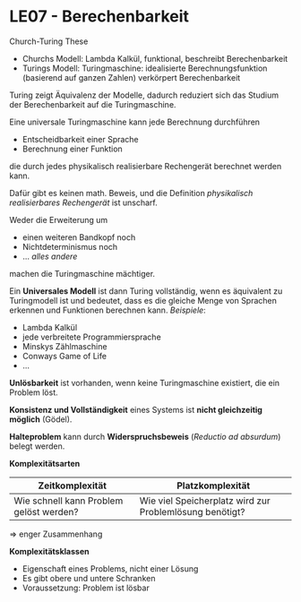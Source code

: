 # LE07 - Berechenbarkeit

Church-Turing These
- Churchs Modell: Lambda Kalkül, funktional, beschreibt Berechenbarkeit
- Turings Modell: Turingmaschine: idealisierte Berechnungsfunktion (basierend auf ganzen Zahlen) verkörpert Berechenbarkeit

Turing zeigt Äquivalenz der Modelle, dadurch reduziert sich das Studium der Berechenbarkeit auf die Turingmaschine.

Eine universale Turingmaschine kann jede Berechnung durchführen
- Entscheidbarkeit einer Sprache
- Berechnung einer Funktion

die durch jedes physikalisch realisierbare Rechengerät berechnet werden kann.

Dafür gibt es keinen math. Beweis, und die Definition *physikalisch realisierbares Rechengerät* ist unscharf.

Weder die Erweiterung um
- einen weiteren Bandkopf noch
- Nichtdeterminismus noch
- ... *alles andere*

machen die Turingmaschine mächtiger.

Ein **Universales Modell** ist dann Turing vollständig, wenn es äquivalent zu Turingmodell ist und bedeutet, dass es die gleiche Menge von Sprachen erkennen und Funktionen berechnen kann. *Beispiele*:
- Lambda Kalkül
- jede verbreitete Programmiersprache
- Minskys Zählmaschine
- Conways Game of Life
- ...

**Unlösbarkeit** ist vorhanden, wenn keine Turingmaschine existiert, die ein Problem löst.

**Konsistenz und Vollständigkeit** eines Systems ist **nicht gleichzeitig möglich** (Gödel).

**Halteproblem** kann durch **Widerspruchsbeweis** (*Reductio ad absurdum*) belegt werden.

**Komplexitätsarten**

| Zeitkomplexität                         | Platzkomplexität                                   |
| --------------------------------------- | -------------------------------------------------- |
| Wie schnell kann Problem gelöst werden? | Wie viel Speicherplatz wird zur Problemlösung benötigt? |

=> enger Zusammenhang

**Komplexitätsklassen**

- Eigenschaft eines Problems, nicht einer Lösung
- Es gibt obere und untere Schranken
- Voraussetzung: Problem ist lösbar